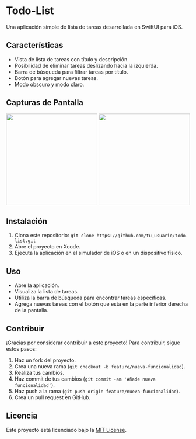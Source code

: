 # Todo-List

Una aplicación simple de lista de tareas desarrollada en SwiftUI para iOS.

## Características

- Vista de lista de tareas con título y descripción.
- Posibilidad de eliminar tareas deslizando hacia la izquierda.
- Barra de búsqueda para filtrar tareas por título.
- Botón para agregar nuevas tareas.
- Modo obscuro y modo claro.

## Capturas de Pantalla

<img src="https://i.postimg.cc/brHx6jB7/Simulator-Screenshot-i-Phone-15-Pro-2024-03-23-at-18-00-06.png" width=250/> <img src="https://i.postimg.cc/5tSfN7Dx/Simulator-Screenshot-i-Phone-15-Pro-2024-03-23-at-18-01-20.png" width=250/>

## Instalación

1. Clona este repositorio: `git clone https://github.com/tu_usuario/todo-list.git`
2. Abre el proyecto en Xcode.
3. Ejecuta la aplicación en el simulador de iOS o en un dispositivo físico.

## Uso

- Abre la aplicación.
- Visualiza la lista de tareas.
- Utiliza la barra de búsqueda para encontrar tareas específicas.
- Agrega nuevas tareas con el botón que esta en la parte inferior derecha de la pantalla.

## Contribuir

¡Gracias por considerar contribuir a este proyecto! Para contribuir, sigue estos pasos:

1. Haz un fork del proyecto.
2. Crea una nueva rama (`git checkout -b feature/nueva-funcionalidad`).
3. Realiza tus cambios.
4. Haz commit de tus cambios (`git commit -am 'Añade nueva funcionalidad'`).
5. Haz push a la rama (`git push origin feature/nueva-funcionalidad`).
6. Crea un pull request en GitHub.

## Licencia

Este proyecto está licenciado bajo la [MIT License](LICENSE).
